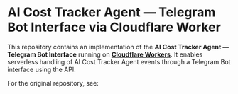 # AI Cost Tracker Agent — Telegram Bot Interface via Cloudflare Worker

This repository contains an implementation of the **AI Cost Tracker Agent — Telegram Bot Interface** running on [**Cloudflare Workers**](https://workers.cloudflare.com/). It enables serverless handling of AI Cost Tracker Agent events through a Telegram Bot interface using the API.

For the original repository, see:

